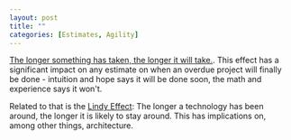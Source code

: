 ```yaml
---
layout: post
title: ""
categories: [Estimates, Agility]
---
```


[The longer something has taken, the longer it will take.](https://www.johndcook.com/blog/2015/12/21/power-law-projects/). 
This effect has a significant impact on any estimate on when an overdue project 
will finally be done - intuition and hope says it will be done soon, the math and experience says it won't.

Related to that is the [Lindy Effect](https://www.johndcook.com/blog/2012/12/17/the-lindy-effect/): The longer a technology has been around, the longer it is likely to stay around. This has implications on, among other things, architecture.